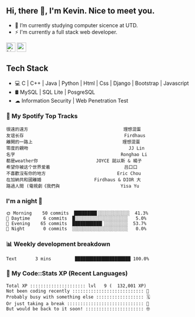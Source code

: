 ## Hi, there 👋, I'm Kevin. Nice to meet you.

- 🌱 I’m currently studying computer sicence at UTD.
- ⚡ I'm currently a full stack web developer.

<a href="https://www.linkedin.com/in/kevin12686/"><img alt="LinkedIn" src="https://img.shields.io/badge/linkedin%20-%230077B5.svg?&style=for-the-badge&logo=linkedin&logoColor=white" height=25></a>
<a href="https://www.instagram.com/kevin12686/"><img src="https://img.shields.io/badge/instagram-3f729b?&style=for-the-badge&logo=instagram&logoColor=white" height=25></a>

## Tech Stack

* 💻 C | C++ | Java | Python | Html | Css | Django | Bootstrap | Javascript
* 🛢️ MySQL | SQL Lite | PosgreSQL
* ☁ Information Security | Web Penetration Test

### 🎵 My Spotify Top Tracks

<!-- spotify start -->

```text
很遠的遠方                                    理想混蛋
友谊长存                                      Firdhaus
離開的一路上                                  理想混蛋
零度的親吻                                      JJ Lin
名字                                        Ronghao Li
都是weather你                      JOYCE 就以斯 & 楊子
希望你被这个世界爱着                            吕口口
不喜歡沒有你的地方                           Eric Chou
在加納共和國離婚                    Firdhaus & DIOR 大
路過人間 (電視劇《我們與                       Yisa Yu
```

<!-- spotify end -->

### I'm a night 🦉

<!-- early_bird start -->

```text
🌞 Morning    50 commits  ████████▋░░░░░░░░░░░░  41.3%
🌆 Daytime     6 commits  █░░░░░░░░░░░░░░░░░░░░   5.0%
🌃 Evening    65 commits  ███████████▎░░░░░░░░░  53.7%
🌙 Night       0 commits  ░░░░░░░░░░░░░░░░░░░░░   0.0%
```

<!-- early_bird end -->

### 📊 Weekly development breakdown

<!-- code_time start -->

```text
Text       3 mins         █████████████████████ 100.0%
```

<!-- code_time end -->

### 🧰 My Code::Stats XP (Recent Languages)

<!-- codestats start -->

```text
Total XP ::::::::::::::::::::: lvl   9 (  132,001 XP) 
Not been coding recently ::::::::::::::::::::::::::: 🙈
Probably busy with something else :::::::::::::::::: 🗓
Or just taking a break ::::::::::::::::::::::::::::: 🌴
But would be back to it soon! :::::::::::::::::::::: 🤓
```

<!-- codestats end -->
